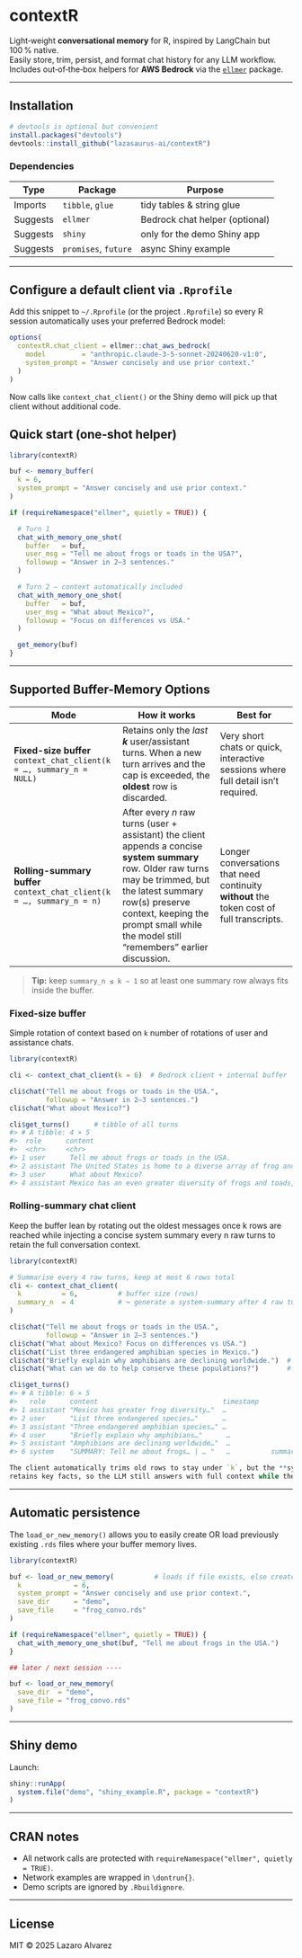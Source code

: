 # contextR

Light‑weight **conversational memory** for R, inspired by LangChain but 100 % native.  
Easily store, trim, persist, and format chat history for any LLM workflow.  
Includes out‑of‑the‑box helpers for **AWS Bedrock** via the
[`ellmer`](https://github.com/mikmart/ellmer) package.

---

## Installation

```r
# devtools is optional but convenient
install.packages("devtools")
devtools::install_github("lazasaurus-ai/contextR")
```

### Dependencies
| Type      | Package  | Purpose                           |
|-----------|----------|-----------------------------------|
| Imports   | `tibble`, `glue` | tidy tables & string glue |
| Suggests  | `ellmer` | Bedrock chat helper (optional)   |
| Suggests  | `shiny`  | only for the demo Shiny app      |
| Suggests  | `promises`, `future` | async Shiny example  |

---

## Configure a default client via `.Rprofile`

Add this snippet to `~/.Rprofile` (or the project `.Rprofile`) so every R
session automatically uses your preferred Bedrock model:

```r
options(
  contextR.chat_client = ellmer::chat_aws_bedrock(
    model         = "anthropic.claude-3-5-sonnet-20240620-v1:0",
    system_prompt = "Answer concisely and use prior context."
  )
)
```

Now calls like `context_chat_client()` or the Shiny demo will pick up that
client without additional code.


## Quick start (one‑shot helper)

```r
library(contextR)

buf <- memory_buffer(
  k = 6,
  system_prompt = "Answer concisely and use prior context."
)

if (requireNamespace("ellmer", quietly = TRUE)) {

  # Turn 1
  chat_with_memory_one_shot(
    buffer   = buf,
    user_msg = "Tell me about frogs or toads in the USA?",
    followup = "Answer in 2–3 sentences."
  )

  # Turn 2 – context automatically included
  chat_with_memory_one_shot(
    buffer   = buf,
    user_msg = "What about Mexico?",
    followup = "Focus on differences vs USA."
  )

  get_memory(buf)
}
```

---


## Supported Buffer-Memory Options

| Mode | How it works | Best for |
|------|--------------|----------|
| **Fixed-size buffer**  <br>`context_chat_client(k = …, summary_n = NULL)` | Retains only the *last **k*** user/assistant turns. When a new turn arrives and the cap is exceeded, the **oldest** row is discarded. | Very short chats or quick, interactive sessions where full detail isn’t required. |
| **Rolling-summary buffer**  <br>`context_chat_client(k = …, summary_n = n)` | After every *n* raw turns (user + assistant) the client appends a concise **system summary** row. Older raw turns may be trimmed, but the latest summary row(s) preserve context, keeping the prompt small while the model still “remembers” earlier discussion. | Longer conversations that need continuity **without** the token cost of full transcripts. |

> **Tip:** keep `summary_n ≤ k − 1` so at least one summary row always fits inside the buffer.


### Fixed-size buffer

Simple rotation of context based on `k` number of rotations of user and assistance chats.

```r
library(contextR)

cli <- context_chat_client(k = 6)  # Bedrock client + internal buffer

cli$chat("Tell me about frogs or toads in the USA.",
         followup = "Answer in 2–3 sentences.")
cli$chat("What about Mexico?")

cli$get_turns()      # tibble of all turns
#> # A tibble: 4 × 5
#>  role      content                                                                      timestamp           name  meta  
#>  <chr>     <chr>                                                                        <dttm>              <chr> <list>
#> 1 user      Tell me about frogs or toads in the USA.                                     2025-08-25 00:24:04 NA    <list>
#> 2 assistant The United States is home to a diverse array of frog and toad species, with… 2025-08-25 00:24:06 NA    <list>
#> 3 user      What about Mexico?                                                           2025-08-25 00:24:06 NA    <list>
#> 4 assistant Mexico has an even greater diversity of frogs and toads, with over 370 spec… 2025-08-25 00:24:09 NA    <list>
```

### Rolling-summary chat client

Keep the buffer lean by rotating out the oldest messages once k rows are reached while injecting a concise system summary every n raw turns to retain the full conversation context.


```r
library(contextR)

# Summarise every 4 raw turns, keep at most 6 rows total
cli <- context_chat_client(
  k          = 6,          # buffer size (rows)
  summary_n  = 4           # ↪ generate a system-summary after 4 raw turns
)

cli$chat("Tell me about frogs or toads in the USA.",
         followup = "Answer in 2–3 sentences.")
cli$chat("What about Mexico? Focus on differences vs USA.")
cli$chat("List three endangered amphibian species in Mexico.")
cli$chat("Briefly explain why amphibians are declining worldwide.")  # ← Summary 1 added
cli$chat("What can we do to help conserve these populations?")       # uses Summary 1

cli$get_turns()
#> # A tibble: 6 × 5
#>   role      content                               timestamp            name   meta
#> 1 assistant "Mexico has greater frog diversity…"  …                    NA     …
#> 2 user      "List three endangered species…"      …                    NA     …
#> 3 assistant "Three endangered amphibian species…" …                    NA     …
#> 4 user      "Briefly explain why amphibians…"      …                    NA     …
#> 5 assistant "Amphibians are declining worldwide…"  …                    NA     …
#> 6 system    "SUMMARY: Tell me about frogs… | … "   …          summary  <list>

The client automatically trims old rows to stay under `k`, but the **system summary** row
retains key facts, so the LLM still answers with full context while the prompt stays small.

```

---

## Automatic persistence

The `load_or_new_memory()` allows you to easily create OR load previously existing `.rds` files where your buffer memory lives.

```r
library(contextR)

buf <- load_or_new_memory(          # loads if file exists, else creates new
  k             = 6,
  system_prompt = "Answer concisely and use prior context.",
  save_dir      = "demo",
  save_file     = "frog_convo.rds"
)

if (requireNamespace("ellmer", quietly = TRUE)) {
  chat_with_memory_one_shot(buf, "Tell me about frogs in the USA.")
}

## later / next session ----

buf <- load_or_new_memory(
  save_dir  = "demo",
  save_file = "frog_convo.rds"
)
```

---

## Shiny demo

Launch:

```r
shiny::runApp(
  system.file("demo", "shiny_example.R", package = "contextR")
)
```

---

## CRAN notes

* All network calls are protected with `requireNamespace("ellmer", quietly = TRUE)`.
* Network examples are wrapped in `\dontrun{}`.
* Demo scripts are ignored by `.Rbuildignore`.

---

## License

MIT © 2025 Lazaro Alvarez
